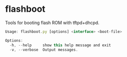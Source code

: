 # flashboot

Tools for booting flash ROM with tftpd+dhcpd.

```javascript
Usage: flashboot.py [options] <interface> <boot-file>

Options:
  -h, --help     show this help message and exit
  -v, --verbose  Output messages.
```



